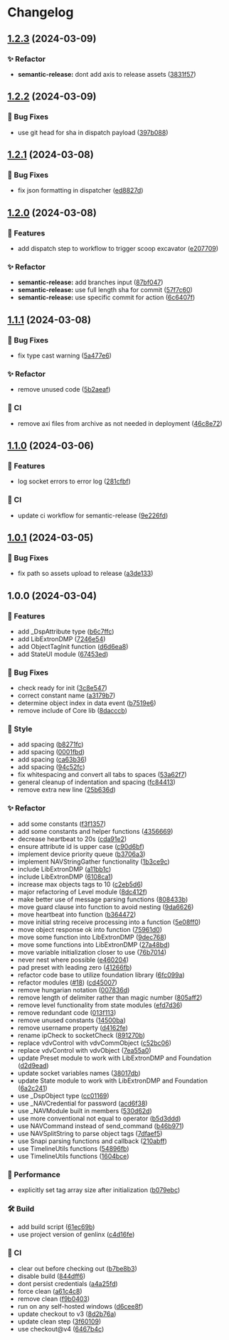 # Changelog

## [1.2.3](https://github.com/Norgate-AV/NAVDatabase.Amx.ExtronDMP/compare/v1.2.2...v1.2.3) (2024-03-09)

### ✨ Refactor

-   **semantic-release:** dont add axis to release assets ([3831f57](https://github.com/Norgate-AV/NAVDatabase.Amx.ExtronDMP/commit/3831f57355791b837eb35c24c903abf14ddda17b))

## [1.2.2](https://github.com/Norgate-AV/NAVDatabase.Amx.ExtronDMP/compare/v1.2.1...v1.2.2) (2024-03-09)

### 🐛 Bug Fixes

-   use git head for sha in dispatch payload ([397b088](https://github.com/Norgate-AV/NAVDatabase.Amx.ExtronDMP/commit/397b088527b78374467b9afa7ddea2509e3bb7b9))

## [1.2.1](https://github.com/Norgate-AV/NAVDatabase.Amx.ExtronDMP/compare/v1.2.0...v1.2.1) (2024-03-08)

### 🐛 Bug Fixes

-   fix json formatting in dispatcher ([ed8827d](https://github.com/Norgate-AV/NAVDatabase.Amx.ExtronDMP/commit/ed8827da381880f6f7883a22e72088d688c45cd5))

## [1.2.0](https://github.com/Norgate-AV/NAVDatabase.Amx.ExtronDMP/compare/v1.1.1...v1.2.0) (2024-03-08)

### 🌟 Features

-   add dispatch step to workflow to trigger scoop excavator ([e207709](https://github.com/Norgate-AV/NAVDatabase.Amx.ExtronDMP/commit/e207709bd42507297dae101c96b63ac735b3d0e9))

### ✨ Refactor

-   **semantic-release:** add branches input ([87bf047](https://github.com/Norgate-AV/NAVDatabase.Amx.ExtronDMP/commit/87bf0473bd42ffd759c80565aa93ca6a68b503a3))
-   **semantic-release:** use full length sha for commit ([57f7c60](https://github.com/Norgate-AV/NAVDatabase.Amx.ExtronDMP/commit/57f7c60ccd9f61358383110e981e0d49ba0503d4))
-   **semantic-release:** use specific commit for action ([6c6407f](https://github.com/Norgate-AV/NAVDatabase.Amx.ExtronDMP/commit/6c6407fc94594e26286dd95f74ecdc51ab60eb25))

## [1.1.1](https://github.com/Norgate-AV/NAVDatabase.Amx.ExtronDMP/compare/v1.1.0...v1.1.1) (2024-03-08)

### 🐛 Bug Fixes

-   fix type cast warning ([5a477e6](https://github.com/Norgate-AV/NAVDatabase.Amx.ExtronDMP/commit/5a477e63d57641ea4c2e4a93cadf86e1c9a13ca1))

### ✨ Refactor

-   remove unused code ([5b2aeaf](https://github.com/Norgate-AV/NAVDatabase.Amx.ExtronDMP/commit/5b2aeafc8a89f4973bafaad736fb3be2bff50165))

### 🤖 CI

-   remove axi files from archive as not needed in deployment ([46c8e72](https://github.com/Norgate-AV/NAVDatabase.Amx.ExtronDMP/commit/46c8e72cbad154886b4c1df6cdca67f0e4f0c3de))

## [1.1.0](https://github.com/Norgate-AV/NAVDatabase.Amx.ExtronDMP/compare/v1.0.1...v1.1.0) (2024-03-06)

### 🌟 Features

-   log socket errors to error log ([281cfbf](https://github.com/Norgate-AV/NAVDatabase.Amx.ExtronDMP/commit/281cfbfbf7f8a3be05bcf329098121ecb348de9c))

### 🤖 CI

-   update ci workflow for semantic-release ([9e226fd](https://github.com/Norgate-AV/NAVDatabase.Amx.ExtronDMP/commit/9e226fd3e90562fa04d21c335a354d66a55a026e))

## [1.0.1](https://github.com/Norgate-AV/NAVDatabase.Amx.ExtronDMP/compare/v1.0.0...v1.0.1) (2024-03-05)

### 🐛 Bug Fixes

-   fix path so assets upload to release ([a3de133](https://github.com/Norgate-AV/NAVDatabase.Amx.ExtronDMP/commit/a3de133b2830e4f82295969f3cb19b9afa5c9213))

## 1.0.0 (2024-03-04)

### 🌟 Features

-   add \_DspAttribute type ([b6c7ffc](https://github.com/Norgate-AV/NAVDatabase.Amx.ExtronDMP/commit/b6c7ffc4bfa28c6ca17bcac984c80a783eaf21a0))
-   add LibExtronDMP ([7246e54](https://github.com/Norgate-AV/NAVDatabase.Amx.ExtronDMP/commit/7246e54be5eba8e3c3116e530f20abb59bce2cb8))
-   add ObjectTagInit function ([d6d6ea8](https://github.com/Norgate-AV/NAVDatabase.Amx.ExtronDMP/commit/d6d6ea861c3ba47e8d2d278d562b82ab11593b30))
-   add StateUI module ([67453ed](https://github.com/Norgate-AV/NAVDatabase.Amx.ExtronDMP/commit/67453edf9c577f255556429244d5027da0d5cb43))

### 🐛 Bug Fixes

-   check ready for init ([3c8e547](https://github.com/Norgate-AV/NAVDatabase.Amx.ExtronDMP/commit/3c8e54778baa9ea8b3462190f7779bf7172b211a))
-   correct constant name ([a3179b7](https://github.com/Norgate-AV/NAVDatabase.Amx.ExtronDMP/commit/a3179b7a54dc90e063db8f48fbbea0b5291c9cb7))
-   determine object index in data event ([b7519e6](https://github.com/Norgate-AV/NAVDatabase.Amx.ExtronDMP/commit/b7519e684b4715f75e71973d52ba2b99f366abda))
-   remove include of Core lib ([8dacccb](https://github.com/Norgate-AV/NAVDatabase.Amx.ExtronDMP/commit/8dacccb28f10cc64f6d1cf6a28d3f92fd49101c0))

### 💅 Style

-   add spacing ([b8271fc](https://github.com/Norgate-AV/NAVDatabase.Amx.ExtronDMP/commit/b8271fce51251d793cf2bd24f6fc93d48bb2e97e))
-   add spacing ([0001fbd](https://github.com/Norgate-AV/NAVDatabase.Amx.ExtronDMP/commit/0001fbdac534486a593f232251f6d664529a1285))
-   add spacing ([ca63b36](https://github.com/Norgate-AV/NAVDatabase.Amx.ExtronDMP/commit/ca63b363bd75dec2b9e65cf5286486302f1f9e8f))
-   add spacing ([94c52fc](https://github.com/Norgate-AV/NAVDatabase.Amx.ExtronDMP/commit/94c52fc0b79269cc4f2cdb1470c04e30eba80ae3))
-   fix whitespacing and convert all tabs to spaces ([53a62f7](https://github.com/Norgate-AV/NAVDatabase.Amx.ExtronDMP/commit/53a62f7a2851196bae8549353ab42943503c1378))
-   general cleanup of indentation and spacing ([fc84413](https://github.com/Norgate-AV/NAVDatabase.Amx.ExtronDMP/commit/fc8441313e7d70a69ec30b495dfb46c64cacaa1e))
-   remove extra new line ([25b636d](https://github.com/Norgate-AV/NAVDatabase.Amx.ExtronDMP/commit/25b636de8c412d6a270e36e3cc9e0ba73e96adf5))

### ✨ Refactor

-   add some constants ([f3f1357](https://github.com/Norgate-AV/NAVDatabase.Amx.ExtronDMP/commit/f3f1357ebc41accd39734e318abc580d8eedc665))
-   add some constants and helper functions ([4356669](https://github.com/Norgate-AV/NAVDatabase.Amx.ExtronDMP/commit/435666964bca638a7d02ceb7d46a4f8978687d22))
-   decrease heartbeat to 20s ([cda91e2](https://github.com/Norgate-AV/NAVDatabase.Amx.ExtronDMP/commit/cda91e2d76c93ee7990049e789a14ce41842787a))
-   ensure attribute id is upper case ([c90d6bf](https://github.com/Norgate-AV/NAVDatabase.Amx.ExtronDMP/commit/c90d6bf6a1e04edefecce3e8282d8f90cbed0ebf))
-   implement device priority queue ([b3706a3](https://github.com/Norgate-AV/NAVDatabase.Amx.ExtronDMP/commit/b3706a3cce9fb5a4daff878febd7105eb555ed56))
-   implement NAVStringGather functionality ([1b3ce9c](https://github.com/Norgate-AV/NAVDatabase.Amx.ExtronDMP/commit/1b3ce9cd9bb2b0ddde9cbb4a41e4914eb164dfdf))
-   include LibExtronDMP ([a11bb1c](https://github.com/Norgate-AV/NAVDatabase.Amx.ExtronDMP/commit/a11bb1cc874b8d3ef164ecf116fa0c3afa9d3e1b))
-   include LibExtronDMP ([6108ca1](https://github.com/Norgate-AV/NAVDatabase.Amx.ExtronDMP/commit/6108ca1752ba23cb9c7f5269323a14650a8cdbee))
-   increase max objects tags to 10 ([c2eb5d6](https://github.com/Norgate-AV/NAVDatabase.Amx.ExtronDMP/commit/c2eb5d69d17afa90ae00617d6b476962bdc6e937))
-   major refactoring of Level module ([8dc412f](https://github.com/Norgate-AV/NAVDatabase.Amx.ExtronDMP/commit/8dc412fb742676091eb1d666d962f7e1eeddb58b))
-   make better use of message parsing functions ([808433b](https://github.com/Norgate-AV/NAVDatabase.Amx.ExtronDMP/commit/808433be3d058f9a4b6b8ab6afb4a0947452035e))
-   move guard clause into function to avoid nesting ([9da6626](https://github.com/Norgate-AV/NAVDatabase.Amx.ExtronDMP/commit/9da66266f33792ae4378de0b2f2aa2c54f64f406))
-   move heartbeat into function ([b364472](https://github.com/Norgate-AV/NAVDatabase.Amx.ExtronDMP/commit/b364472d0f58a134871dd7bae11956a8286ec866))
-   move initial string receive processing into a function ([5e08ff0](https://github.com/Norgate-AV/NAVDatabase.Amx.ExtronDMP/commit/5e08ff0999d95d8fc7b20cded4d6c9bb9c95ebe9))
-   move object response ok into function ([75961d0](https://github.com/Norgate-AV/NAVDatabase.Amx.ExtronDMP/commit/75961d0c35bd56c823ed825226bd6a11227dcbba))
-   move some function into LibExtronDMP ([9dec768](https://github.com/Norgate-AV/NAVDatabase.Amx.ExtronDMP/commit/9dec7686c1a68b6e85fc483c6e8bee959c971149))
-   move some functions into LibExtronDMP ([27a48bd](https://github.com/Norgate-AV/NAVDatabase.Amx.ExtronDMP/commit/27a48bd85217a6c49e3c9804935b150f6db1d6ec))
-   move variable initialization closer to use ([76b7014](https://github.com/Norgate-AV/NAVDatabase.Amx.ExtronDMP/commit/76b7014ca4d230676c7b2f0bff676ceceefd82b6))
-   never nest where possible ([e460204](https://github.com/Norgate-AV/NAVDatabase.Amx.ExtronDMP/commit/e4602042605680d99e18fc4b44df5c1dc8c41539))
-   pad preset with leading zero ([41266fb](https://github.com/Norgate-AV/NAVDatabase.Amx.ExtronDMP/commit/41266fb907397ac4b99415bc4552265dfeee1537))
-   refactor code base to utilize foundation library ([6fc099a](https://github.com/Norgate-AV/NAVDatabase.Amx.ExtronDMP/commit/6fc099a6e9e1ecccaa03e87632361eaf9f9e6862))
-   refactor modules ([#18](https://github.com/Norgate-AV/NAVDatabase.Amx.ExtronDMP/issues/18)) ([cd45007](https://github.com/Norgate-AV/NAVDatabase.Amx.ExtronDMP/commit/cd450074b004252ad827bd053e354c68d3d6af95))
-   remove hungarian notation ([007836d](https://github.com/Norgate-AV/NAVDatabase.Amx.ExtronDMP/commit/007836dba466f4e893d25a00d4570cf97bc50dc6))
-   remove length of delimiter rather than magic number ([805aff2](https://github.com/Norgate-AV/NAVDatabase.Amx.ExtronDMP/commit/805aff24e94a9f559887a195e3dbc07b14d0f596))
-   remove level functionality from state modules ([efd7d36](https://github.com/Norgate-AV/NAVDatabase.Amx.ExtronDMP/commit/efd7d367f1fcf6c93deec925433cb4d55f01f5f3))
-   remove redundant code ([013f113](https://github.com/Norgate-AV/NAVDatabase.Amx.ExtronDMP/commit/013f1134d257ce526a6cfc26af15db3511fa9d1b))
-   remove unused constants ([14500ba](https://github.com/Norgate-AV/NAVDatabase.Amx.ExtronDMP/commit/14500ba7463f8b1f9658872464f3c01fe8f5deb8))
-   remove username property ([d4162fe](https://github.com/Norgate-AV/NAVDatabase.Amx.ExtronDMP/commit/d4162fe2fe07362eec10119f70c85aa0b0b2f950))
-   rename ipCheck to socketCheck ([891270b](https://github.com/Norgate-AV/NAVDatabase.Amx.ExtronDMP/commit/891270bc9d86f02b2685c8c11fc165a624dd3c30))
-   replace vdvControl with vdvCommObject ([c52bc06](https://github.com/Norgate-AV/NAVDatabase.Amx.ExtronDMP/commit/c52bc06994717c4c3f35da3b90a85f230ddea4a9))
-   replace vdvControl with vdvObject ([7ea55a0](https://github.com/Norgate-AV/NAVDatabase.Amx.ExtronDMP/commit/7ea55a0af8392f5d8bcbf0de8cf82e0e84de2430))
-   update Preset module to work with LibExtronDMP and Foundation ([d2d9ead](https://github.com/Norgate-AV/NAVDatabase.Amx.ExtronDMP/commit/d2d9ead1596860fe21c4a01f39252c24fdf8fb61))
-   update socket variables names ([38017db](https://github.com/Norgate-AV/NAVDatabase.Amx.ExtronDMP/commit/38017db284d7ad76e15c9961fe5d67724657f2cb))
-   update State module to work with LibExtronDMP and Foundation ([6a2c241](https://github.com/Norgate-AV/NAVDatabase.Amx.ExtronDMP/commit/6a2c2417bd90769e42370144c2b5e78b28a626d2))
-   use \_DspObject type ([cc01169](https://github.com/Norgate-AV/NAVDatabase.Amx.ExtronDMP/commit/cc0116992e5da0b9d1457a9865c6715a555a2673))
-   use \_NAVCredential for password ([acd6f38](https://github.com/Norgate-AV/NAVDatabase.Amx.ExtronDMP/commit/acd6f380675f6dd8b28102dce44f5a9196f74423))
-   use \_NAVModule built in members ([530d62d](https://github.com/Norgate-AV/NAVDatabase.Amx.ExtronDMP/commit/530d62d74c0454ae8de122d9658be491dceb0e4a))
-   use more conventional not equal to operator ([b5d3ddd](https://github.com/Norgate-AV/NAVDatabase.Amx.ExtronDMP/commit/b5d3ddd3320b99970ebb48ee6acbfa8267d612d7))
-   use NAVCommand instead of send_command ([b46b971](https://github.com/Norgate-AV/NAVDatabase.Amx.ExtronDMP/commit/b46b97158c621fe16e1f84b7cfcbab0644bea906))
-   use NAVSplitString to parse object tags ([7dfaef5](https://github.com/Norgate-AV/NAVDatabase.Amx.ExtronDMP/commit/7dfaef5bd8059f7e3bff91cef23cb6756768b30f))
-   use Snapi parsing functions and callback ([210abff](https://github.com/Norgate-AV/NAVDatabase.Amx.ExtronDMP/commit/210abff1c6efee046a06818514773d443f19a7ed))
-   use TimelineUtils functions ([54896fb](https://github.com/Norgate-AV/NAVDatabase.Amx.ExtronDMP/commit/54896fb2087895873a4651a55aeef8dd7c813dc9))
-   use TimelineUtils functions ([1604bce](https://github.com/Norgate-AV/NAVDatabase.Amx.ExtronDMP/commit/1604bce45c1caecb8915aea85dafd3372638f2c1))

### 🚀 Performance

-   explicitly set tag array size after initialization ([b079ebc](https://github.com/Norgate-AV/NAVDatabase.Amx.ExtronDMP/commit/b079ebcf6c8d882196969fc7316921e62ab5b2cb))

### 🛠️ Build

-   add build script ([61ec69b](https://github.com/Norgate-AV/NAVDatabase.Amx.ExtronDMP/commit/61ec69bee0cb700b0211ca454d33eea22897f47d))
-   use project version of genlinx ([c4d16fe](https://github.com/Norgate-AV/NAVDatabase.Amx.ExtronDMP/commit/c4d16fe289a27bd001c37a1b61a1a3d08176ace5))

### 🤖 CI

-   clear out before checking out ([b7be8b3](https://github.com/Norgate-AV/NAVDatabase.Amx.ExtronDMP/commit/b7be8b3953da4fcac8b7d25e0e690503d3d35246))
-   disable build ([844dff6](https://github.com/Norgate-AV/NAVDatabase.Amx.ExtronDMP/commit/844dff690ff46de480a6de6110fd87a51696c10d))
-   dont persist credentials ([a4a25fd](https://github.com/Norgate-AV/NAVDatabase.Amx.ExtronDMP/commit/a4a25fd6b7931cd3934827870fd07876a3ad71bc))
-   force clean ([a61c4c8](https://github.com/Norgate-AV/NAVDatabase.Amx.ExtronDMP/commit/a61c4c8705dc811c4b4dfd35841e778038e3a8e2))
-   remove clean ([f9b0403](https://github.com/Norgate-AV/NAVDatabase.Amx.ExtronDMP/commit/f9b0403ea15e818d1306c49ac67d19731440cbcc))
-   run on any self-hosted windows ([d6cee8f](https://github.com/Norgate-AV/NAVDatabase.Amx.ExtronDMP/commit/d6cee8ffa9cd3f33214aecb3afaef773d6e05bf3))
-   update checkout to v3 ([8d2b76a](https://github.com/Norgate-AV/NAVDatabase.Amx.ExtronDMP/commit/8d2b76a51882d196f12bf2c2d044448eed05d06e))
-   update clean step ([3f60109](https://github.com/Norgate-AV/NAVDatabase.Amx.ExtronDMP/commit/3f60109244108d463c417c4237faad930835c8a5))
-   use checkout@v4 ([6467b4c](https://github.com/Norgate-AV/NAVDatabase.Amx.ExtronDMP/commit/6467b4cb06bbe9d06ca03613e995ddc81587e122))
